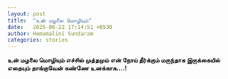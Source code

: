 ```yaml
---
layout: post
title:  "உன் மழலை மொழியும்"
date:   2025-06-22 17:14:51 +0530
author: Hemamalini Sundaram
categories: stories
---
```


**உன் மழலை மொழியும் எச்சில் முத்தமும் என் நோய் தீர்க்கும் மருந்தாக இருக்கையில் எதையும்
தாங்குவேன் கண்ணே உனக்காக\....!**
